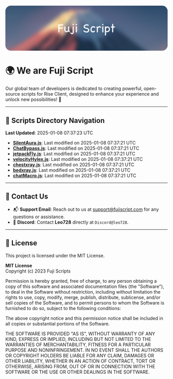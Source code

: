 ![Banner](.github/b.webp)

# 🌍 **We are Fuji Script**

Our global team of developers is dedicated to creating powerful, open-source scripts for Rise Client, designed to enhance your experience and unlock new possibilities! 🌟

---
<!-- SCRIPTS_NAVIGATION_START -->
## 📂 **Scripts Directory Navigation**

**Last Updated**: 2025-01-08 07:37:23 UTC

- **[SilentAura.js](scripts/SilentAura.js)**: Last modified on 2025-01-08 07:37:21 UTC
- **[ChatBypass.js](scripts/ChatBypass.js)**: Last modified on 2025-01-08 07:37:21 UTC
- **[jetpackFly.js](scripts/jetpackFly.js)**: Last modified on 2025-01-08 07:37:21 UTC
- **[velocityHylex.js](scripts/velocityHylex.js)**: Last modified on 2025-01-08 07:37:21 UTC
- **[chestxray.js](scripts/chestxray.js)**: Last modified on 2025-01-08 07:37:21 UTC
- **[bedxray.js](scripts/bedxray.js)**: Last modified on 2025-01-08 07:37:21 UTC
- **[chatMacro.js](scripts/chatMacro.js)**: Last modified on 2025-01-08 07:37:21 UTC

<!-- SCRIPTS_NAVIGATION_END -->

---

## 💬 **Contact Us**  
- 📬 **Support Email**: Reach out to us at [support@fujiscript.com](mailto:support@fujiscript.com) for any questions or assistance.  
- 💬 **Discord**: Contact **Leo728** directly at `Discord@leo728`.

---

## 📜 **License**

This project is licensed under the MIT License.  

**MIT License**  
Copyright (c) 2023 Fuji Scripts  

Permission is hereby granted, free of charge, to any person obtaining a copy of this software and associated documentation files (the "Software"), to deal in the Software without restriction, including without limitation the rights to use, copy, modify, merge, publish, distribute, sublicense, and/or sell copies of the Software, and to permit persons to whom the Software is furnished to do so, subject to the following conditions:  

The above copyright notice and this permission notice shall be included in all copies or substantial portions of the Software.  

THE SOFTWARE IS PROVIDED "AS IS", WITHOUT WARRANTY OF ANY KIND, EXPRESS OR IMPLIED, INCLUDING BUT NOT LIMITED TO THE WARRANTIES OF MERCHANTABILITY, FITNESS FOR A PARTICULAR PURPOSE AND NONINFRINGEMENT. IN NO EVENT SHALL THE AUTHORS OR COPYRIGHT HOLDERS BE LIABLE FOR ANY CLAIM, DAMAGES OR OTHER LIABILITY, WHETHER IN AN ACTION OF CONTRACT, TORT OR OTHERWISE, ARISING FROM, OUT OF OR IN CONNECTION WITH THE SOFTWARE OR THE USE OR OTHER DEALINGS IN THE SOFTWARE.  
